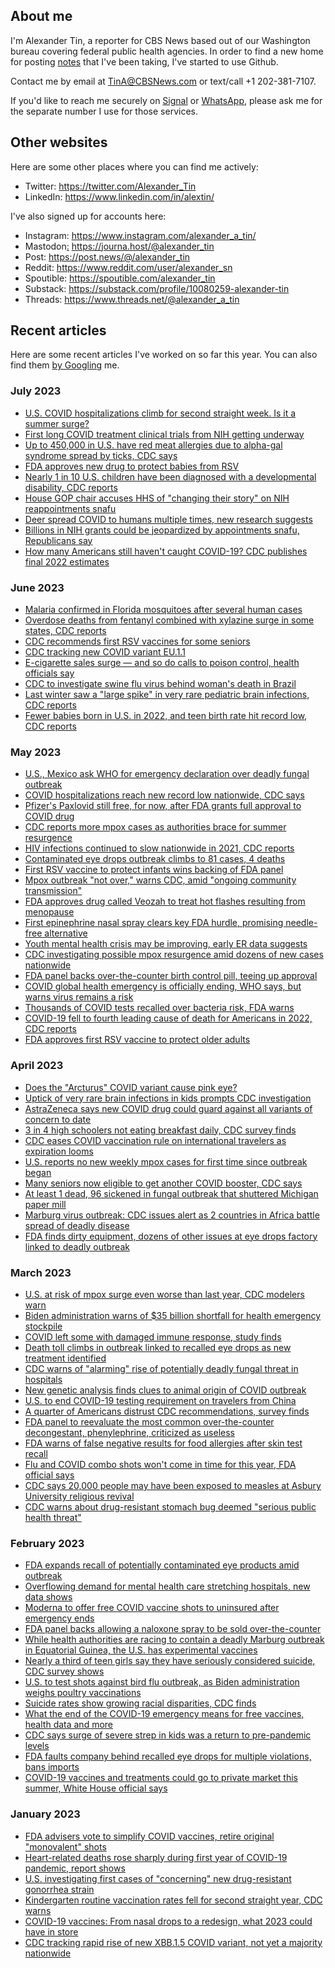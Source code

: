 ## About me

I'm Alexander Tin, a reporter for CBS News based out of our Washington bureau covering federal public health agencies. In order to find a new home for posting [notes](https://github.com/tinalexander/notes) that I've been taking, I've started to use Github.

Contact me by email at TinA@CBSNews.com or text/call +1 202-381-7107.

If you'd like to reach me securely on [Signal](https://signal.org/) or [WhatsApp](https://www.whatsapp.com/), please ask me for the separate number I use for those services.

## Other websites

Here are some other places where you can find me actively:

- Twitter: https://twitter.com/Alexander_Tin
- LinkedIn: https://www.linkedin.com/in/alextin/

I've also signed up for accounts here:

- Instagram: https://www.instagram.com/alexander_a_tin/
- Mastodon<a rel="me" href="https://journa.host/@alexander_tin">:</a> https://journa.host/@alexander_tin
- Post: https://post.news/@/alexander_tin
- Reddit: https://www.reddit.com/user/alexander_sn
- Spoutible: https://spoutible.com/alexander_tin
- Substack: https://substack.com/profile/10080259-alexander-tin
- Threads: https://www.threads.net/@alexander_a_tin

## Recent articles

Here are some recent articles I've worked on so far this year. You can also find them [by Googling](https://www.google.com/search?q=%22By+Alexander+Tin%22+site%3Acbsnews.com%2F) me.

### July 2023

- [U.S. COVID hospitalizations climb for second straight week. Is it a summer surge?](https://www.cbsnews.com/news/covid-hospitalizations-rise-second-week-summer-surge/)
- [First long COVID treatment clinical trials from NIH getting underway](https://www.cbsnews.com/news/first-long-covid-treatment-clinical-trial-nih/)
- [Up to 450,000 in U.S. have red meat allergies due to alpha-gal syndrome spread by ticks, CDC says](https://www.cbsnews.com/news/alpha-gal-red-meat-allergy-lone-star-tick-bites-cdc/)
- [FDA approves new drug to protect babies from RSV](https://www.cbsnews.com/news/fda-approves-drug-protect-babies-from-rsv/)
- [Nearly 1 in 10 U.S. children have been diagnosed with a developmental disability, CDC reports](https://www.cbsnews.com/news/children-diagnosed-developmental-disability-autism-cdc-reports/)
- [House GOP chair accuses HHS of "changing their story" on NIH reappointments snafu](https://www.cbsnews.com/news/hhs-national-institutes-of-health-reappointments-snafu-house-republicans/)
- [Deer spread COVID to humans multiple times, new research suggests](https://www.cbsnews.com/news/covid-19-spread-from-deer/)
- [Billions in NIH grants could be jeopardized by appointments snafu, Republicans say](https://www.cbsnews.com/news/hhs-national-institutes-of-health-appointments-house-republicans/)
- [How many Americans still haven't caught COVID-19? CDC publishes final 2022 estimates](https://www.cbsnews.com/news/how-many-americans-havent-caught-covid-cdc-estimates/)

### June 2023

- [Malaria confirmed in Florida mosquitoes after several human cases](https://www.cbsnews.com/news/malaria-florida-mosquitoes-human-cases/)
- [Overdose deaths from fentanyl combined with xylazine surge in some states, CDC reports](https://www.cbsnews.com/news/fentanyl-xylazine-drug-overdose-deaths-cdc-report/)
- [CDC recommends first RSV vaccines for some seniors](https://www.cbsnews.com/news/rsv-vaccines-for-seniors-cdc-recommends/)
- [CDC tracking new COVID variant EU.1.1](https://www.cbsnews.com/news/new-covid-variant-eu-1-1-cdc/)
- [E-cigarette sales surge — and so do calls to poison control, health officials say](https://www.cbsnews.com/news/e-cigarette-sales-vapes-poison-control-cdc-fda/)
- [CDC to investigate swine flu virus behind woman's death in Brazil](https://www.cbsnews.com/news/swine-flu-virus-death-in-brazil-cdc/)
- [Last winter saw a "large spike" in very rare pediatric brain infections, CDC reports](https://www.cbsnews.com/news/large-spike-very-rare-pediatric-brain-infections-winter-cdc-reports/)
- [Fewer babies born in U.S. in 2022, and teen birth rate hit record low, CDC reports](https://www.cbsnews.com/news/fewer-babies-born-2022-teen-birth-rate-cdc-report/)

### May 2023

- [U.S., Mexico ask WHO for emergency declaration over deadly fungal outbreak](https://www.cbsnews.com/news/us-mexico-fungal-outbreak-meningitis-who-health-emergency-request/)
- [COVID hospitalizations reach new record low nationwide, CDC says](https://www.cbsnews.com/news/covid-hospitalizations-record-low-nationwide-cdc/)
- [Pfizer's Paxlovid still free, for now, after FDA grants full approval to COVID drug](https://www.cbsnews.com/news/pfizers-paxlovid-fda-approval-cost/)
- [CDC reports more mpox cases as authorities brace for summer resurgence](https://www.cbsnews.com/news/cdc-mpox-cases-summer-resurgence/)
- [HIV infections continued to slow nationwide in 2021, CDC reports](https://www.cbsnews.com/news/hiv-infections-2021-cdc-report/)
- [Contaminated eye drops outbreak climbs to 81 cases, 4 deaths](https://www.cbsnews.com/news/contaminated-eye-drops-recall-outbreak-4-deaths/)
- [First RSV vaccine to protect infants wins backing of FDA panel](https://www.cbsnews.com/news/fda-rsv-vaccine-to-protect-infants-pfizer/)
- [Mpox outbreak "not over," warns CDC, amid "ongoing community transmission"](https://www.cbsnews.com/news/mpox-outbreak-monkeypox-not-over-cdc-community-transmission/)
- [FDA approves drug called Veozah to treat hot flashes resulting from menopause](https://www.cbsnews.com/news/fda-approves-veozah-to-treat-hot-flashes-astellas-pharma/)
- [First epinephrine nasal spray clears key FDA hurdle, promising needle-free alternative](https://www.cbsnews.com/news/fda-epinephrine-nasal-spray-neffy-ars-pharmaceuticals/)
- [Youth mental health crisis may be improving, early ER data suggests](https://www.cbsnews.com/news/youth-mental-health-crisis-may-be-improving-er-data-cdc/)
- [CDC investigating possible mpox resurgence amid dozens of new cases nationwide](https://www.cbsnews.com/news/mpox-resurgence-dozens-new-cases-nationwide-cdc-investigating/)
- [FDA panel backs over-the-counter birth control pill, teeing up approval](https://www.cbsnews.com/news/fda-over-the-counter-birth-control-pill-opill-perrigo-hra-pharma/)
- [COVID global health emergency is officially ending, WHO says, but warns virus remains a risk](https://www.cbsnews.com/news/who-covid-emergency-world-health-organization/)
- [Thousands of COVID tests recalled over bacteria risk, FDA warns](https://www.cbsnews.com/news/covid-tests-recall-bacteria-fda-roche-biosensor/)
- [COVID-19 fell to fourth leading cause of death for Americans in 2022, CDC reports](https://www.cbsnews.com/news/covid-19-fell-fourth-leading-cause-of-death-cdc/)
- [FDA approves first RSV vaccine to protect older adults](https://www.cbsnews.com/news/fda-approves-first-rsv-vaccine-to-protect-older-adults/)

### April 2023

- [Does the "Arcturus" COVID variant cause pink eye?](https://www.cbsnews.com/news/arcturus-covid-pink-eye-new-variant-symptoms-xbb116/)
- [Uptick of very rare brain infections in kids prompts CDC investigation](https://www.cbsnews.com/news/cdc-investigates-potential-uptick-of-very-rare-brain-infections-in-kids/)
- [AstraZeneca says new COVID drug could guard against all variants of concern to date](https://www.cbsnews.com/news/new-covid-drug-astrazeneca-immunocompromised-fda/)
- [3 in 4 high schoolers not eating breakfast daily, CDC survey finds](https://www.cbsnews.com/news/high-schoolers-breakfast-cdc-survey/)
- [CDC eases COVID vaccination rule on international travelers as expiration looms](https://www.cbsnews.com/news/covid-vaccination-rule-international-travelers/)
- [U.S. reports no new weekly mpox cases for first time since outbreak began](https://www.cbsnews.com/news/no-new-mpox-cases-in-us/)
- [Many seniors now eligible to get another COVID booster, CDC says](https://www.cbsnews.com/news/covid-boosters-second-bivalent-vaccine-cdc-fda/)
- [At least 1 dead, 96 sickened in fungal outbreak that shuttered Michigan paper mill](https://www.cbsnews.com/news/dozens-sickened-1-dead-fungal-outbreak-michigan-paper-mill/)
- [Marburg virus outbreak: CDC issues alert as 2 countries in Africa battle spread of deadly disease](https://www.cbsnews.com/news/marburg-virus-cdc-alert-travelers/)
- [FDA finds dirty equipment, dozens of other issues at eye drops factory linked to deadly outbreak](https://www.cbsnews.com/news/eye-drops-recall-factory-fda-inspection-global-pharma-healthcare/)

### March 2023

- [U.S. at risk of mpox surge even worse than last year, CDC modelers warn](https://www.cbsnews.com/news/mpox-risk-us-surge-worse-2022-cdc-warns/)
- [Biden administration warns of $35 billion shortfall for health emergency stockpile](https://www.cbsnews.com/news/biden-administration-warns-of-35-billion-shortfall-for-health-emergency-stockpile/)
- [COVID left some with damaged immune response, study finds](https://www.cbsnews.com/news/covid-immune-damage-study/)
- [Death toll climbs in outbreak linked to recalled eye drops as new treatment identified](https://www.cbsnews.com/news/eye-drop-recall-death-toll-pseudomonas-aeruginosa-new-treatment/)
- [CDC warns of "alarming" rise of potentially deadly fungal threat in hospitals](https://www.cbsnews.com/news/candida-auris-fungus-alarming-rise-cdc/)
- [New genetic analysis finds clues to animal origin of COVID outbreak](https://www.cbsnews.com/news/covid-origins-wuhan-market-animals-raccoon-dogs/)
- [U.S. to end COVID-19 testing requirement on travelers from China](https://www.cbsnews.com/news/us-covid-testing-china-travelers/)
- [A quarter of Americans distrust CDC recommendations, survey finds](https://www.cbsnews.com/news/cdc-recommendations-survey-trust/)
- [FDA panel to reevaluate the most common over-the-counter decongestant, phenylephrine, criticized as useless](https://www.cbsnews.com/news/fda-decongestant-phenylephrine-criticized-as-useless/)
- [FDA warns of false negative results for food allergies after skin test recall](https://www.cbsnews.com/news/food-allergy-skin-test-recall-fda-warns-false-negative-results/)
- [Flu and COVID combo shots won't come in time for this year, FDA official says](https://www.cbsnews.com/news/flu-covid-combo-shots-not-this-year-fda-official-says/)
- [CDC says 20,000 people may have been exposed to measles at Asbury University religious revival](https://www.cbsnews.com/news/asbury-university-revival-potential-measles-exposure-20000-people/)
- [CDC warns about drug-resistant stomach bug deemed "serious public health threat"](https://www.cbsnews.com/news/shigella-bacteria-cdc-warning-drug-resistant-stomach-bug-public-health-threat/)

### February 2023

- [FDA expands recall of potentially contaminated eye products amid outbreak](https://www.cbsnews.com/news/fda-warning-delsam-pharmas-artificial-eye-ointment-ezricare-recall-bacteria-outbreak/)
- [Overflowing demand for mental health care stretching hospitals, new data shows](https://www.cbsnews.com/news/mental-health-psychiatric-hospital-beds-shortage/)
- [Moderna to offer free COVID vaccine shots to uninsured after emergency ends](https://www.cbsnews.com/news/free-covid-vaccine-moderna-uninsured-after-public-health-emergency-ends/)
- [FDA panel backs allowing a naloxone spray to be sold over-the-counter](https://www.cbsnews.com/news/narcan-over-the-counter-opioid-heroin-fentanyl-drug-overdose-medication-fda-vote/)
- [While health authorities are racing to contain a deadly Marburg outbreak in Equatorial Guinea, the U.S. has experimental vaccines](https://www.cbsnews.com/news/marburg-outbreak-equatorial-guinea-us-experimental-vaccines/)
- [Nearly a third of teen girls say they have seriously considered suicide, CDC survey shows](https://www.cbsnews.com/news/teen-girls-suicide-depression-mental-health-cdc-survey/)
- [U.S. to test shots against bird flu outbreak, as Biden administration weighs poultry vaccinations](https://www.cbsnews.com/news/bird-flu-outbreak-vaccine-testing-poultry-vaccinations/)
- [Suicide rates show growing racial disparities, CDC finds](https://www.cbsnews.com/news/suicide-rates-cdc-2021-racial-disparities-black-white-hispanic-native-american/)
- [What the end of the COVID-19 emergency means for free vaccines, health data and more](https://www.cbsnews.com/news/covid-19-emergency-ends-what-happens-to-vaccines-treatments-data/)
- [CDC says surge of severe strep in kids was a return to pre-pandemic levels](https://www.cbsnews.com/news/surge-severe-strep-kids-return-to-pre-pandemic-levels-cdc-says/)
- [FDA faults company behind recalled eye drops for multiple violations, bans imports](https://www.cbsnews.com/news/recall-eye-drops-infection-fda-global-pharma-multiple-violations-import-ban-ezricare-delsam/)
- [COVID-19 vaccines and treatments could go to private market this summer, White House official says](https://www.cbsnews.com/news/covid-vaccine-treatment-private-market-white-house-official-says/)

### January 2023

- [FDA advisers vote to simplify COVID vaccines, retire original "monovalent" shots](https://www.cbsnews.com/news/covid-vaccine-fda-advisers-vote-to-simplify-retire-monovalent-shots/)
- [Heart-related deaths rose sharply during first year of COVID-19 pandemic, report shows](https://www.cbsnews.com/news/heart-related-deaths-covid-19/)
- [U.S. investigating first cases of "concerning" new drug-resistant gonorrhea strain](https://www.cbsnews.com/news/massachusetts-concerning-new-drug-resistant-gonorrhea-strain/)
- [Kindergarten routine vaccination rates fell for second straight year, CDC warns](https://www.cbsnews.com/news/kindergarten-routine-vaccination-rates-fell-for-second-straight-year-cdc-warns/)
- [COVID-19 vaccines: From nasal drops to a redesign, what 2023 could have in store](https://www.cbsnews.com/news/covid-19-vaccines-nasal-sprays-pills-breakthroughs-2023/)
- [CDC tracking rapid rise of new XBB.1.5 COVID variant, not yet a majority nationwide](https://www.cbsnews.com/news/covid-variant-xbb-1-5-cdc-tracking-us-cases-dominant-strain/)
